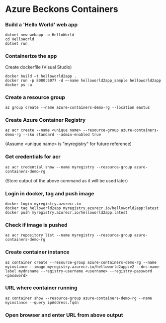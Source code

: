 
# Azure Beckons Containers


### Build a 'Hello World' web app​

    dotnet new webapp –o HelloWorld  
    cd HelloWorld  
    dotnet run  

### Containerize the app

Create dockerfile (Visual Studio)

    docker build –t helloworld2app .​
    docker run -p 8080:5077 -d –-name helloworld2app_sample helloworld2app​
    docker ps -a

### Create a resource group
    az group create --name azure-containers-demo-rg --location eastus

### Create Azure Container Registry
    az acr create --name <unique name> --resource-group azure-containers-demo-rg --sku standard --admin-enabled true

(Assume \<unique name\> is "myregistry" for future reference)

### Get credentials for acr
    az acr credential show --name myregistry --resource-group azure-containers-demo-rg 

(Store output of the above command as it will be used later)

### Login in docker, tag and push image
    docker login myregistry.azurecr.io
    docker tag helloworld2app myregistry.azurecr.io/helloworld2app:latest
    docker push myregistry.azurecr.io/helloworld2app:latest

### Check if image is pushed

    az acr repository list --name myregistry --resource-group azure-containers-demo-rg

### Create container instance

    az container create --resource-group azure-containers-demo-rg --name myinstance --image myregistry.azurecr.io/helloworld2app:v2 --dns-name-label mydnsname --registry-username <username> --registry-password <password>

### URL where container running

    az container show --resource-group azure-containers-demo-rg --name myinstance --query ipAddress.fqdn

### Open browser and enter URL from above output